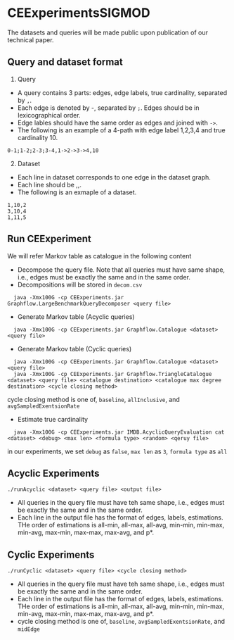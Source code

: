 # CEExperimentsSIGMOD

The datasets and queries will be made public upon publication of our technical paper.

## Query and dataset format

1. Query
  * A query contains 3 parts: edges, edge labels, true cardinality, separated by ```,```. 
  * Each edge is denoted by <src>-<dest>, separated by ```;```. Edges should be in lexicographical order.
  * Edge lables should have the same order as edges and joined with ```->```.
  * The following is an example of a 4-path with edge label 1,2,3,4 and true cardinality 10.
  ```
  0-1;1-2;2-3;3-4,1->2->3->4,10
  ```

2. Dataset
  * Each line in dataset corresponds to one edge in the dataset graph.
  * Each line should be <src>,<label>,<dest>.
  * The following is an exmaple of a dataset.
  ```
  1,10,2
  3,10,4
  1,11,5
  ```
## Run CEExperiment
  We will refer Markov table as catalogue in the following content
* Decompose the query file. Note that all queries must have same shape, i.e., edges must be exactly the same and in the same order.
* Decompositions will be stored in ```decom.csv```
```
  java -Xmx100G -cp CEExperiments.jar Graphflow.LargeBenchmarkQueryDecomposer <query file>
```
* Generate Markov table (Acyclic queries)
```
  java -Xmx100G -cp CEExperiments.jar Graphflow.Catalogue <dataset> <query file>
```
* Generate Markov table (Cyclic queries)
```
  java -Xmx100G -cp CEExperiments.jar Graphflow.Catalogue <dataset> <query file>
  java -Xmx100G -cp CEExperiments.jar Graphflow.TriangleCatalogue <dataset> <query file> <catalogue destination> <catalogue max degree destination> <cycle closing method>
```
  cycle closing method is one of, ```baseline```, ```allInclusive```, and ```avgSampledExentsionRate```
* Estimate true cardinality
```
  java -Xmx100G -cp CEExperiments.jar IMDB.AcyclicQueryEvaluation cat <dataset> <debug> <max len> <formula type> <random> <qeruy file>
```
  in our experiments, we set ```debug``` as ```false```, ```max len``` as ```3```, ```formula type``` as ```all```
  
  
## Acyclic Experiments
```
./runAcyclic <dataset> <query file> <output file>
```
* All queries in the query file must have teh same shape, i.e., edges must be exactly the same and in the same order.
* Each line in the output file has the format of edges, labels, estimations. THe order of estimations is all-min, all-max, all-avg, min-min, min-max, min-avg, max-min, max-max, max-avg, and p*.

## Cyclic Experiments
```
./runCyclic <dataset> <query file> <cycle closing method>
```
* All queries in the query file must have teh same shape, i.e., edges must be exactly the same and in the same order.
* Each line in the output file has the format of edges, labels, estimations. THe order of estimations is all-min, all-max, all-avg, min-min, min-max, min-avg, max-min, max-max, max-avg, and p*.
* cycle closing method is one of, ```baseline```, ```avgSampledExentsionRate```, and ```midEdge```
